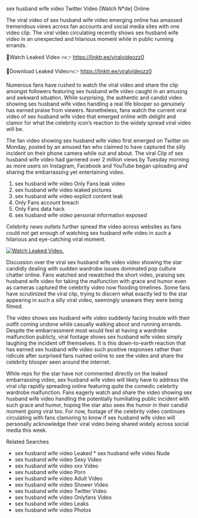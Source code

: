 ﻿sex husband wife video Twitter Video [Watch N*de] Online

The viral video of ﻿sex husband wife video emerging online has amassed tremendous views across fan accounts and social media sites with one video clip. The viral video circulating recently shows ﻿sex husband wife video in an unexpected and hilarious moment while in public running errands. 

🔴Watch Leaked Video 🔥👉  https://linktr.ee/viralvideozz0 

🔴Download Leaked Video🔥👉  https://linktr.ee/viralvideozz0 

Numerous fans have rushed to watch the viral video and share the clip amongst followers featuring ﻿sex husband wife video caught in an amusing and awkward situation. While surprising, the authentic and candid video showing ﻿sex husband wife video handling a real life blooper so genuinely has earned praise from viewers. Nonetheless, fans watch the current viral video of ﻿sex husband wife video that emerged online with delight and clamor for what the celebrity icon’s reaction to the widely spread viral video will be.

The fan video showing ﻿sex husband wife video first emerged on Twitter on Monday, posted by an amused fan who claimed to have captured the silly incident on their phone camera while out and about. The viral Clip of ﻿sex husband wife video had garnered over 2 million views by Tuesday morning as more users on Instagram, Facebook and YouTube began uploading and sharing the embarrassing yet entertaining video. 

1. ﻿sex husband wife video Only Fans leak video
2. ﻿sex husband wife video leaked pictures
3. ﻿sex husband wife video explicit content leak
4. Only Fans account breach
5. Only Fans data hack
6. ﻿sex husband wife video personal information exposed

Celebrity news outlets further spread the video across websites as fans could not get enough of watching ﻿sex husband wife video in such a hilarious and eye-catching viral moment. 

[![Watch Leaked Video.](https://miro.medium.com/v2/resize:fit:828/format:webp/1*cilzJN44JGOrTw9NJCrNHA.gif "Watch Leaked Video")](https://linktr.ee/viralvideozz0)

Discussion over the viral ﻿sex husband wife video video showing the star candidly dealing with sudden wardrobe issues dominated pop culture chatter online. Fans watched and rewatched the short video, praising ﻿sex husband wife video for taking the malfunction with grace and humor even as cameras captured the celebrity video now flooding timelines. Some fans have scrutinized the viral clip, trying to discern what exactly led to the star appearing in such a silly viral video, seemingly unaware they were being filmed.

The video shows ﻿sex husband wife video suddenly facing trouble with their outfit coming undone while casually walking about and running errands. Despite the embarrassment most would feel at having a wardrobe malfunction publicly, viral footage shows ﻿sex husband wife video simply laughing the incident off themselves. It is this down-to-earth reaction that has earned ﻿sex husband wife video such positive responses rather than ridicule after surprised fans rushed online to see the video and share the celebrity blooper seen around the internet.  

While reps for the star have not commented directly on the leaked embarrassing video, ﻿sex husband wife video will likely have to address the viral clip rapidly spreading online featuring quite the comedic celebrity wardrobe malfunction. Fans eagerly watch and share the video showing ﻿sex husband wife video handling the potentially humiliating public incident with such grace and humor, hoping the star also sees the humor in their candid moment going viral too. For now, footage of the celebrity video continues circulating with fans clamoring to know if ﻿sex husband wife video will personally acknowledge their viral video being shared widely across social media this week.

Related Searches
* ﻿sex husband wife video Leaked
﻿* sex husband wife video Nude
* ﻿sex husband wife video Sexy Video
* ﻿sex husband wife video xxx Video
* ﻿sex husband wife video Porn
* ﻿sex husband wife video Adult Video
* ﻿sex husband wife video Shower Video
* ﻿sex husband wife video Twitter Video
* ﻿sex husband wife video Onlyfans Video
* ﻿sex husband wife video Leaks
* ﻿sex husband wife video Photos